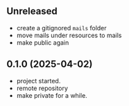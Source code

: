 ## Unreleased

* create a gitignored `mails` folder
* move mails under resources to mails
* make public again


## 0.1.0 (2025-04-02)

* project started.
* remote repository
* make private for a while.


